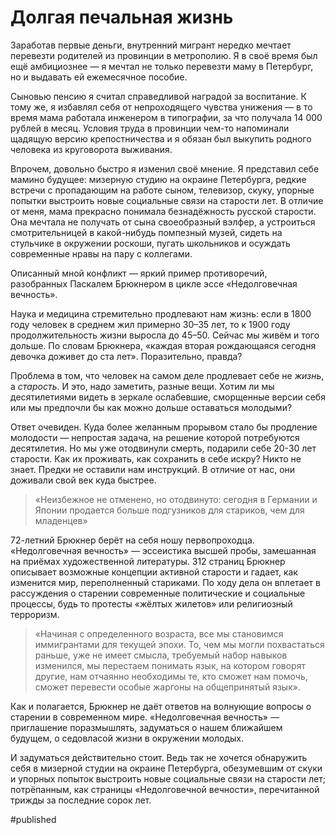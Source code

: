 
# Долгая печальная жизнь

Заработав первые деньги, внутренний мигрант нередко мечтает перевезти родителей из провинции в метрополию. Я в своё время был ещё амбициознее — я мечтал не только перевезти маму в Петербург, но и выдавать ей ежемесячное пособие.

Сыновью пенсию я считал справедливой наградой за воспитание. К тому же, я избавлял себя от непроходящего чувства унижения — в то время мама работала инженером в типографии, за что получала 14 000 рублей в месяц. Условия труда в провинции чем-то напоминали щадящую версию крепостничества и я обязан был выкупить родного человека из круговорота выживания.

Впрочем, довольно быстро я изменил своё мнение. Я представил себе мамино будущее: мизерную студию на окраине Петербурга, редкие встречи с пропадающим на работе сыном, телевизор, скуку, упорные попытки выстроить новые социальные связи на старости лет. В отличие от меня, мама прекрасно понимала безнадёжность русской старости. Она мечтала не получать от сына своеобразный вэлфер, а устроиться смотрительницей в какой-нибудь помпезный музей, сидеть на стульчике в окружении роскоши, пугать школьников и осуждать современные нравы на пару с коллегами.

Описанный мной конфликт — яркий пример противоречий, разобранных Паскалем Брюкнером в цикле эссе «Недолговечная вечность». 

Наука и медицина стремительно продлевают нам жизнь: если в 1800 году человек в среднем жил примерно 30–35 лет, то к 1900 году продолжительность жизни выросла до 45–50. Сейчас мы живём и того дольше. По словам Брюкнера, «каждая вторая рождающаяся сегодня девочка доживет до ста лет». Поразительно, правда?

Проблема в том, что человек на самом деле продлевает себе не _жизнь_, а _старость_. И это, надо заметить, разные вещи. Хотим ли мы десятилетиями видеть в зеркале ослабевшие, сморщенные версии себя или мы предпочли бы как можно дольше оставаться молодыми?

Ответ очевиден. Куда более желанным прорывом стало бы продление молодости — непростая задача, на решение которой потребуются десятилетия. Но мы уже отодвинули смерть, подарили себе 20-30 лет старости. Как их проживать, как сохранить в себе искру? Никто не знает. Предки не оставили нам инструкций. В отличие от нас, они доживали свой век куда быстрее.

> «Неизбежное не отменено, но отодвинуто: сегодня в Германии и Японии продается больше подгузников для стариков, чем для младенцев»

72-летний Брюкнер берёт на себя ношу первопроходца. «Недолговечная вечность» — эссеистика высшей пробы, замешанная на приёмах художественной литературы. 312 страниц Брюкнер описывает возможные концепции активной старости и гадает, как изменится мир, переполненный стариками. По ходу дела он вплетает в рассуждения о старении современные политические и социальные процессы, будь то протесты «жёлтых жилетов» или религиозный терроризм.

> «Начиная с определенного возраста, все мы становимся иммигрантами для текущей эпохи. То, чем мы могли похвастаться раньше, уже не имеет смысла, требуемый набор навыков изменился, мы перестаем понимать язык, на котором говорят другие, нам отчаянно необходимы те, кто сможет нам помочь, сможет перевести особые жаргоны на общепринятый язык».

Как и полагается, Брюкнер не даёт ответов на волнующие вопросы о старении в современном мире. «Недолговечная вечность» — приглашение поразмышлять, задуматься о нашем ближайшем будущем, о седовласой жизни в окружении молодых.

И задуматься действительно стоит. Ведь так не хочется обнаружить себя в мизерной студии на окраине Петербурга, обезумевшим от скуки и упорных попыток выстроить новые социальные связи на старости лет; потрёпанным, как страницы «Недолговечной вечности», перечитанной трижды за последние сорок лет.

#published